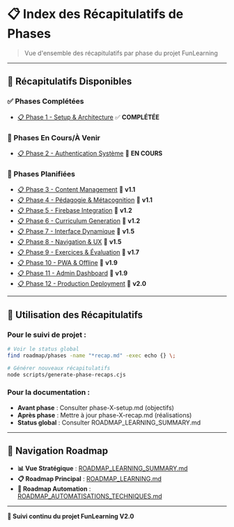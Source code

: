 # 📋 Index des Récapitulatifs de Phases

> Vue d'ensemble des récapitulatifs par phase du projet FunLearning

---

## 🎯 **Récapitulatifs Disponibles**

### **✅ Phases Complétées**
- [📋 Phase 1 - Setup & Architecture](./phase-1-recap.md) ✅ **COMPLÉTÉE**

### **🔄 Phases En Cours/À Venir**
- [📋 Phase 2 - Authentication Système](./phase-2-recap.md) 🔄 **EN COURS**

### **🎯 Phases Planifiées**
- [📋 Phase 3 - Content Management](./phase-3-recap.md) 🎯 **v1.1**
- [📋 Phase 4 - Pédagogie & Métacognition](./phase-4-recap.md) 🎯 **v1.1**
- [📋 Phase 5 - Firebase Integration](./phase-5-recap.md) 🎯 **v1.2**
- [📋 Phase 6 - Curriculum Generation](./phase-6-recap.md) 🎯 **v1.2**
- [📋 Phase 7 - Interface Dynamique](./phase-7-recap.md) 🎯 **v1.5**
- [📋 Phase 8 - Navigation & UX](./phase-8-recap.md) 🎯 **v1.5**
- [📋 Phase 9 - Exercices & Évaluation](./phase-9-recap.md) 🎯 **v1.7**
- [📋 Phase 10 - PWA & Offline](./phase-10-recap.md) 🎯 **v1.9**
- [📋 Phase 11 - Admin Dashboard](./phase-11-recap.md) 🎯 **v1.9**
- [📋 Phase 12 - Production Deployment](./phase-12-recap.md) 🎯 **v2.0**

---

## 🔧 **Utilisation des Récapitulatifs**

### **Pour le suivi de projet :**
```bash
# Voir le status global
find roadmap/phases -name "*recap.md" -exec echo {} \;

# Générer nouveaux récapitulatifs
node scripts/generate-phase-recaps.cjs
```

### **Pour la documentation :**
- **Avant phase** : Consulter phase-X-setup.md (objectifs)
- **Après phase** : Mettre à jour phase-X-recap.md (réalisations)
- **Status global** : Consulter ROADMAP_LEARNING_SUMMARY.md

---

## 🔗 **Navigation Roadmap**

- **📊 Vue Stratégique** : [ROADMAP_LEARNING_SUMMARY.md](../ROADMAP_LEARNING_SUMMARY.md)
- **📋 Roadmap Principal** : [ROADMAP_LEARNING.md](../ROADMAP_LEARNING.md)
- **🤖 Roadmap Automation** : [ROADMAP_AUTOMATISATIONS_TECHNIQUES.md](../ROADMAP_AUTOMATISATIONS_TECHNIQUES.md)

---

**🎯 Suivi continu du projet FunLearning V2.0**